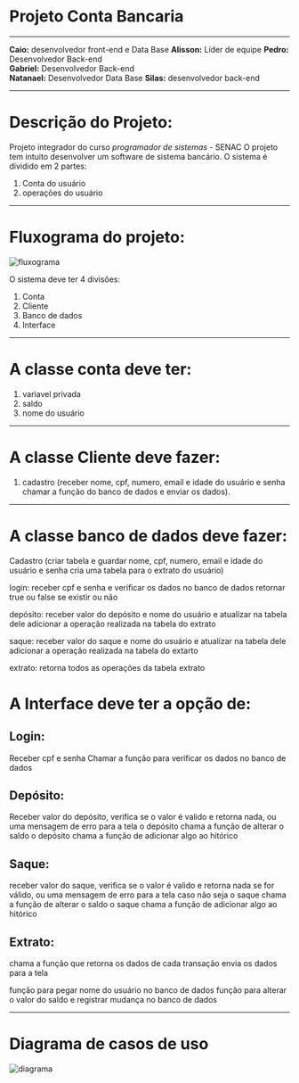 # Projeto Conta Bancaria
---

**Caio:** desenvolvedor front-end e Data Base 
**Alisson:** Líder de equipe 
**Pedro:** Desenvolvedor Back-end  
**Gabriel:** Desenvolvedor Back-end  
**Natanael:** Desenvolvedor Data Base 
**Silas:** desenvolvedor back-end

---

# Descrição do Projeto:  
Projeto integrador do curso *programador de sistemas* - SENAC
O projeto tem intuito desenvolver um software de sistema bancário.
O sistema é dividido em 2 partes:
1. Conta do usuário
2. operações do usuário

---


# Fluxograma do projeto:
![fluxograma](https://github.com/osmozeInc/projeto-conta-bancaria/assets/120123623/07aa3120-c0c0-4a9e-a287-0f39e69a8619)

O sistema deve ter 4 divisões:
1. Conta
2. Cliente
3. Banco de dados
4. Interface
---

# A classe conta deve ter:
1. variavel privada 
2. saldo
3. nome do usuário
---


# A classe Cliente deve fazer:
1. cadastro (receber nome, cpf, numero, email e idade do usuário e senha
chamar a função do banco de dados e enviar os dados).

---

# A classe banco de dados deve fazer:
Cadastro (criar tabela e guardar nome, cpf, numero, email e idade do usuário e senha
cria uma tabela para o extrato do usuário)


login:
receber cpf e senha e verificar os dados no banco de dados
retornar true ou false se existir ou não


depósito:
receber valor do depósito e nome do usuário e atualizar na tabela dele
adicionar a operação realizada na tabela do extrato


saque:
receber valor do saque e nome do usuário e atualizar na tabela dele
adicionar a operação realizada na tabela do extarto


extrato:
retorna todos as operações da tabela extrato

# A Interface deve ter a opção de:

## Login:
 Receber cpf e senha
 Chamar a função para verificar os dados no banco de dados


## Depósito:
Receber valor do depósito,
verifica se o valor é valido e retorna nada, ou uma mensagem de erro para a tela
o depósito chama a função de alterar o saldo
o depósito chama a função de adicionar algo ao hitórico


## Saque:
receber valor do saque,
verifica se o valor é valido e retorna nada se for válido, ou uma mensagem de erro para a tela caso não seja
o saque chama a função de alterar o saldo
o saque chama a função de adicionar algo ao hitórico


## Extrato:
chama a função que retorna os dados de cada transação
envia os dados para a tela




função para pegar nome do usuário no banco de dados
funçâo para alterar o valor do saldo e registrar mudança no banco de dados

---



# Diagrama de casos de uso

![diagrama](https://github.com/osmozeInc/projeto-conta-bancaria/assets/168863507/32c839cd-bf58-4b70-9445-b0c094c480b0)
